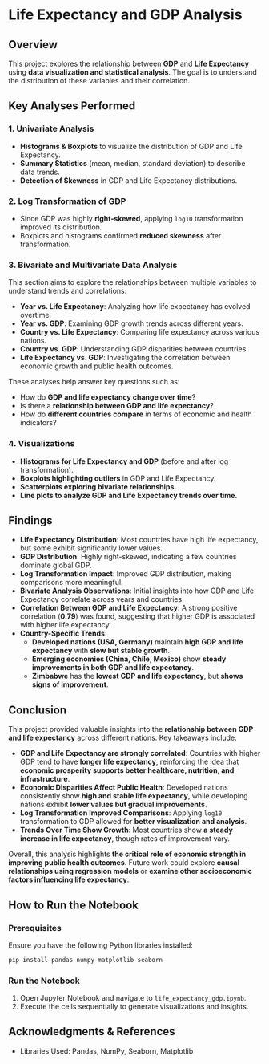# Life Expectancy and GDP Analysis

## Overview
This project explores the relationship between **GDP** and **Life Expectancy** using **data visualization and statistical analysis**. The goal is to understand the distribution of these variables and their correlation.

## Key Analyses Performed
### 1. **Univariate Analysis**
- **Histograms & Boxplots** to visualize the distribution of GDP and Life Expectancy.
- **Summary Statistics** (mean, median, standard deviation) to describe data trends.
- **Detection of Skewness** in GDP and Life Expectancy distributions.

### 2. **Log Transformation of GDP**
- Since GDP was highly **right-skewed**, applying `log10` transformation improved its distribution.
- Boxplots and histograms confirmed **reduced skewness** after transformation.

### 3. **Bivariate and Multivariate Data Analysis**
This section aims to explore the relationships between multiple variables to understand trends and correlations:
- **Year vs. Life Expectancy**: Analyzing how life expectancy has evolved overtime.
- **Year vs. GDP**: Examining GDP growth trends across different years.
- **Country vs. Life Expectancy**: Comparing life expectancy across various nations.
- **Country vs. GDP**: Understanding GDP disparities between countries.
- **Life Expectancy vs. GDP**: Investigating the correlation between economic growth and public health outcomes.

These analyses help answer key questions such as:
- How do **GDP and life expectancy change over time**?
- Is there a **relationship between GDP and life expectancy**?
- How do **different countries compare** in terms of economic and health indicators?

### 4. **Visualizations**
- **Histograms for Life Expectancy and GDP** (before and after log transformation).
- **Boxplots highlighting outliers** in GDP and Life Expectancy.
- **Scatterplots exploring bivariate relationships.**
- **Line plots to analyze GDP and Life Expectancy trends over time.**

## Findings
- **Life Expectancy Distribution**: Most countries have high life expectancy, but some exhibit significantly lower values.
- **GDP Distribution**: Highly right-skewed, indicating a few countries dominate global GDP.
- **Log Transformation Impact**: Improved GDP distribution, making comparisons more meaningful.
- **Bivariate Analysis Observations**: Initial insights into how GDP and Life Expectancy correlate across years and countries.
- **Correlation Between GDP and Life Expectancy**: A strong positive correlation (**0.79**) was found, suggesting that higher GDP is associated with higher life expectancy.
- **Country-Specific Trends**:
  - **Developed nations (USA, Germany)** maintain **high GDP and life expectancy** with **slow but stable growth**.
  - **Emerging economies (China, Chile, Mexico)** show **steady improvements in both GDP and life expectancy**.
  - **Zimbabwe** has the **lowest GDP and life expectancy**, but **shows signs of improvement**.

## Conclusion
This project provided valuable insights into the **relationship between GDP and life expectancy** across different nations. Key takeaways include:

- **GDP and Life Expectancy are strongly correlated**: Countries with higher GDP tend to have **longer life expectancy**, reinforcing the idea that **economic prosperity supports better healthcare, nutrition, and infrastructure**.
- **Economic Disparities Affect Public Health**: Developed nations consistently show **high and stable life expectancy**, while developing nations exhibit **lower values but gradual improvements**.
- **Log Transformation Improved Comparisons**: Applying `log10` transformation to GDP allowed for **better visualization and analysis**.
- **Trends Over Time Show Growth**: Most countries show **a steady increase in life expectancy**, though rates of improvement vary.

Overall, this analysis highlights **the critical role of economic strength in improving public health outcomes**. Future work could explore **causal relationships using regression models** or **examine other socioeconomic factors influencing life expectancy**.

## How to Run the Notebook
### Prerequisites
Ensure you have the following Python libraries installed:
```bash
pip install pandas numpy matplotlib seaborn
```
### Run the Notebook
1. Open Jupyter Notebook and navigate to `life_expectancy_gdp.ipynb`.
2. Execute the cells sequentially to generate visualizations and insights.

## Acknowledgments & References
- Libraries Used: Pandas, NumPy, Seaborn, Matplotlib

